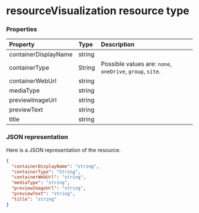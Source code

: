 # resourceVisualization resource type




### Properties
| Property	   | Type	|Description|
|:---------------|:--------|:----------|
|containerDisplayName|string||
|containerType|String| Possible values are: `none`, `oneDrive`, `group`, `site`.|
|containerWebUrl|string||
|mediaType|string||
|previewImageUrl|string||
|previewText|string||
|title|string||

### JSON representation

Here is a JSON representation of the resource.

<!-- {
  "blockType": "resource",
  "optionalProperties": [

  ],
  "@odata.type": "microsoft.graph.resourceVisualization"
}-->

```json
{
  "containerDisplayName": "string",
  "containerType": "String",
  "containerWebUrl": "string",
  "mediaType": "string",
  "previewImageUrl": "string",
  "previewText": "string",
  "title": "string"
}

```

<!-- uuid: 8fcb5dbc-d5aa-4681-8e31-b001d5168d79
2015-10-25 14:57:30 UTC -->
<!-- {
  "type": "#page.annotation",
  "description": "resourceVisualization resource",
  "keywords": "",
  "section": "documentation",
  "tocPath": ""
}-->
